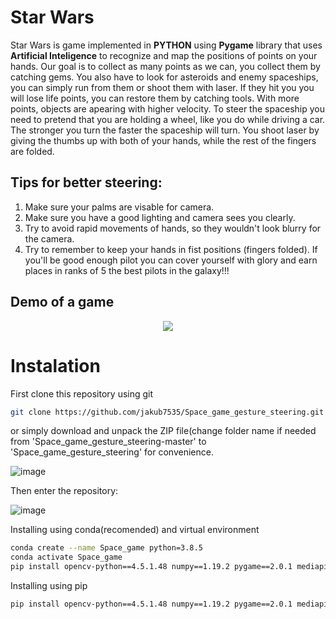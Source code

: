 # Star Wars

Star Wars is game implemented in **PYTHON** using **Pygame** library that uses **Artificial Inteligence** to recognize and map the positions of points on your hands.
Our goal is to collect as many points as we can, you collect them by catching gems. You also have to look for asteroids and enemy spaceships, you can simply run from them or shoot them with laser. If they hit you you will lose life points, you can restore them by catching tools. With more points, objects are apearing with higher velocity. 
To steer the spaceship you need to pretend that you are holding a wheel, like you do while driving a car. 
The stronger you turn the faster the spaceship will turn. You shoot laser by giving the thumbs up with both of your hands, while the rest of the fingers are folded.
## Tips for better steering:
1. Make sure your palms are visable for camera.
2. Make sure you have a good lighting and camera sees you clearly.
3. Try to avoid rapid movements of hands, so they wouldn't look blurry for the camera.
4. Try to remember to keep your hands in fist positions (fingers folded).
If you'll be good enough pilot you can cover yourself with glory and earn places in ranks of 5 the best pilots in the galaxy!!!
 
 ## Demo of a game
 <p align="center"><img src="assets/assets_readme/demo2.gif"\></p>


# Instalation
First clone this repository using git 

``` bash
git clone https://github.com/jakub7535/Space_game_gesture_steering.git
```
or simply  download and unpack the ZIP file(change folder name if needed from 'Space_game_gesture_steering-master' to 'Space_game_gesture_steering' for convenience.

![image](https://user-images.githubusercontent.com/73268650/118058544-b8145400-b38e-11eb-9a13-d282dfaf65e8.png)

Then enter the repository:

![image](https://user-images.githubusercontent.com/73268650/118058724-248f5300-b38f-11eb-91aa-c8569f5037d3.png)

Installing using conda(recomended) and virtual environment

``` bash
conda create --name Space_game python=3.8.5
conda activate Space_game
pip install opencv-python==4.5.1.48 numpy==1.19.2 pygame==2.0.1 mediapipe==0.8.3.1
```
Installing using pip

``` bash
pip install opencv-python==4.5.1.48 numpy==1.19.2 pygame==2.0.1 mediapipe==0.8.3.1
```
